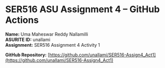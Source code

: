 # SER516 ASU Assignment 4 – GitHub Actions

**Name:** Uma Maheswar Reddy Nallamilli  
**ASURITE ID:** unallami  
**Assignment:** SER516 Assignment 4 Activity 1  

**GitHub Repository:** [https://github.com/unallami/SER516-Assign4_Act1](https://github.com/unallami/SER516-Assign4_Act1)
